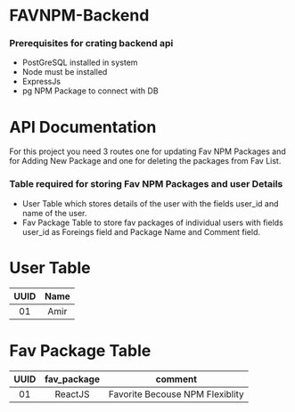 # FAVNPM-Backend

### Prerequisites for crating backend api

- PostGreSQL installed in system
- Node must be installed
- ExpressJs
- pg NPM Package to connect with DB

# API Documentation

For this project you need 3 routes one for updating Fav NPM Packages and for Adding New Package and one for deleting the packages from Fav List.

### Table required for storing Fav NPM Packages and user Details

- User Table which stores details of the user with the fields user_id and name of the user.
- Fav Package Table to store fav packages of individual users with fields user_id as Foreings field and Package Name and Comment field.

# User Table

| UUID | Name |
| :--: | :--: |
|  01  | Amir |

# Fav Package Table

| UUID | fav_package |             comment             |
| :--: | :---------: | :-----------------------------: |
|  01  |   ReactJS   | Favorite Becouse NPM Flexiblity |
